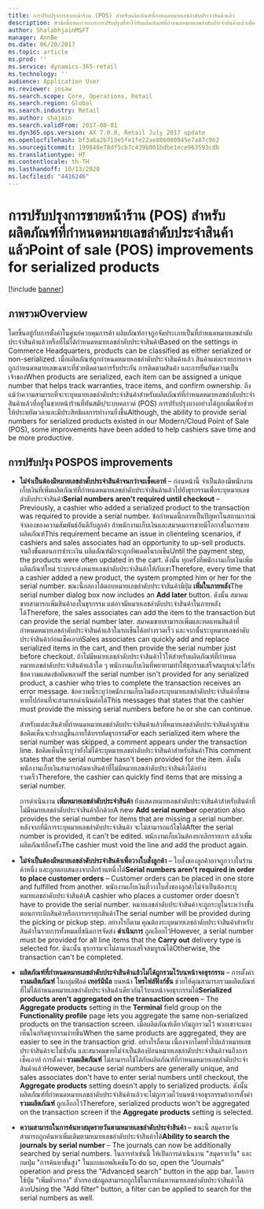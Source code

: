 ```yaml
---
title: การปรับปรุงการขายหน้าร้าน (POS) สำหรับผลิตภัณฑ์ที่กำหนดหมายเลขลำดับประจำสินค้าแล้ว
description: หัวข้อนี้แสดงรายการการปรับปรุงที่ทำไว้กับผลิตภัณฑ์ที่กำหนดหมายเลขลำดับประจำสินค้าแล้วเพื่อช่วยให้คุณประหยัดเวลา และทำงานได้อย่างมีประสิทธิภาพมากขึ้น
author: ShalabhjainMSFT
manager: AnnBe
ms.date: 06/20/2017
ms.topic: article
ms.prod: ''
ms.service: dynamics-365-retail
ms.technology: ''
audience: Application User
ms.reviewer: josaw
ms.search.scope: Core, Operations, Retail
ms.search.region: Global
ms.search.industry: Retail
ms.author: shajain
ms.search.validFrom: 2017-08-01
ms.dyn365.ops.version: AX 7.0.0, Retail July 2017 update
ms.openlocfilehash: bf3a6a2b713e5fe1fe22ae886080945e7a87c9b2
ms.sourcegitcommit: 199848e78df5cb7c439b001bdbe1ece963593cdb
ms.translationtype: HT
ms.contentlocale: th-TH
ms.lasthandoff: 10/13/2020
ms.locfileid: "4416246"
---
```

# <a name="point-of-sale-pos-improvements-for-serialized-products"></a><span data-ttu-id="c0b15-103">การปรับปรุงการขายหน้าร้าน (POS) สำหรับผลิตภัณฑ์ที่กำหนดหมายเลขลำดับประจำสินค้าแล้ว</span><span class="sxs-lookup"><span data-stu-id="c0b15-103">Point of sale (POS) improvements for serialized products</span></span>

[!include [banner](includes/banner.md)]

## <a name="overview"></a><span data-ttu-id="c0b15-104">ภาพรวม</span><span class="sxs-lookup"><span data-stu-id="c0b15-104">Overview</span></span>

<span data-ttu-id="c0b15-105">โดยขึ้นอยู่กับการตั้งค่าในศูนย์ควบคุมการค้า ผลิตภัณฑ์อาจถูกจัดประเภทเป็นที่กำหนดหมายเลขลำดับประจำสินค้าแล้วหรือที่ไม่ได้กำหนดหมายเลขลำดับประจำสินค้า</span><span class="sxs-lookup"><span data-stu-id="c0b15-105">Based on the settings in Commerce Headquarters, products can be classified as either serialized or non-serialized.</span></span> <span data-ttu-id="c0b15-106">เมื่อผลิตภัณฑ์ถูกกำหนดหมายเลขลำดับประจำสินค้าแล้ว สินค้าแต่ละรายการอาจถูกกำหนดหมายเลขเฉพาะที่ช่วยติดตามการรับประกัน การติดตามสินค้า และการยืนยันความเป็นเจ้าของ</span><span class="sxs-lookup"><span data-stu-id="c0b15-106">When products are serialized, each item can be assigned a unique number that helps track warranties, trace items, and confirm ownership.</span></span> <span data-ttu-id="c0b15-107">ถึงแม้ว่าความสามารถที่จะระบุหมายเลขลำดับประจำสินค้าสำหรับผลิตภัณฑ์ที่กำหนดหมายเลขลำดับประจำสินค้าแล้วที่อยู่ในขายหน้าร้านที่ทันสมัย/ระบบคลาวด์ (POS) การปรับปรุงบางอย่างได้ถูกเพิ่มเพื่อช่วยให้ประหยัดเวลาและมีประสิทธิผลการทำงานยิ่งขึ้น</span><span class="sxs-lookup"><span data-stu-id="c0b15-107">Although, the ability to provide serial numbers for serialized products existed in our Modern/Cloud Point of Sale (POS), some improvements have been added to help cashiers save time and be more productive.</span></span>

## <a name="pos-improvements"></a><span data-ttu-id="c0b15-108">การปรับปรุง POS</span><span class="sxs-lookup"><span data-stu-id="c0b15-108">POS improvements</span></span>

- <span data-ttu-id="c0b15-109">**ไม่จำเป็นต้องมีหมายเลขลำดับประจำสินค้าจนกว่าจะเช็คเอาท์** – ก่อนหน้านี้ จำเป็นต้องมีพนักงานเก็บเงินที่เพิ่มผลิตภัณฑ์ที่กำหนดหมายเลขลำดับประจำสินค้าแล้วไปยังธุรกรรมเพื่อระบุหมายเลขลำดับประจำสินค้า</span><span class="sxs-lookup"><span data-stu-id="c0b15-109">**Serial numbers aren't required until checkout** – Previously, a cashier who added a serialized product to the transaction was required to provide a serial number.</span></span> <span data-ttu-id="c0b15-110">ข้อกำหนดนี้กลายเป็นปัญหาในสถานการณ์จำลองของความสัมพันธ์อันดีกับลูกค้า ถ้าพนักงานเก็บเงินและสมาคมการขายมีโอกาสในการขายผลิตภัณฑ์</span><span class="sxs-lookup"><span data-stu-id="c0b15-110">This requirement became an issue in clienteling scenarios, if cashiers and sales associates had an opportunity to up-sell products.</span></span> <span data-ttu-id="c0b15-111">จนถึงขั้นตอนการชำระเงิน ผลิตภัณฑ์มักจะถูกอัพเดตในรถเข็น</span><span class="sxs-lookup"><span data-stu-id="c0b15-111">Until the payment step, the products were often updated in the cart.</span></span> <span data-ttu-id="c0b15-112">ดังนั้น ทุกครั้งที่พนักงานเก็บเงินเพิ่มผลิตภัณฑ์ใหม่ ระบบจะส่งหมายเลขลำดับประจำสินค้าให้กับเขา</span><span class="sxs-lookup"><span data-stu-id="c0b15-112">Therefore, every time that a cashier added a new product, the system prompted him or her for the serial number.</span></span> <span data-ttu-id="c0b15-113">ขณะนี้กล่องโต้ตอบหมายเลขลำดับประจำสินค้ามีปุ่ม **เพิ่มในภายหลัง**</span><span class="sxs-lookup"><span data-stu-id="c0b15-113">The serial number dialog box now includes an **Add later** button.</span></span> <span data-ttu-id="c0b15-114">ดังนั้น สมาคมขายสามารถเพิ่มสินค้าลงในธุรกรรม แต่อาจมีหมายเลขลำดับประจำสินค้าในภายหลังได้</span><span class="sxs-lookup"><span data-stu-id="c0b15-114">Therefore, the sales associates can add the item to the transaction but can provide the serial number later.</span></span> <span data-ttu-id="c0b15-115">สมาคมขายสามารถเพิ่มและทดแทนสินค้าที่กำหนดหมายเลขลำดับประจำสินค้าแล้วในรถเข็นได้อย่างรวดเร็ว และจากนั้นระบุหมายเลขลำดับประจำสินค้าก่อนเช็คเอาท์</span><span class="sxs-lookup"><span data-stu-id="c0b15-115">Sales associates can quickly add and replace serialized items in the cart, and then provide the serial number just before checkout.</span></span> <span data-ttu-id="c0b15-116">ถ้าไม่มีหมายเลขลำดับประจำสินค้าไว้ให้สำหรับผลิตภัณฑ์ที่กำหนดหมายเลขลำดับประจำสินค้าแล้วใด ๆ พนักงานเก็บเงินที่พยายามทำให้ธุกรรมเสร็จสมบูรณ์จะได้รับข้อความแสดงข้อผิดพลาด</span><span class="sxs-lookup"><span data-stu-id="c0b15-116">If the serial number isn't provided for any serialized product, a cashier who tries to complete the transaction receives an error message.</span></span> <span data-ttu-id="c0b15-117">ข้อความนี้ระบุว่าพนักงานเก็บเงินต้องระบุหมายเลขลำดับประจำสินค้าที่ขาดหายไปก่อนที่จะสามารถดำเนินต่อได้</span><span class="sxs-lookup"><span data-stu-id="c0b15-117">This messages that states that the cashier must provide the missing serial numbers before he or she can continue.</span></span>

    <span data-ttu-id="c0b15-118">สำหรับแต่ละสินค้าที่กำหนดหมายเลขลำดับประจำสินค้าแล้วที่หมายเลขลำดับประจำสินค้าถูกข้าม ข้อคิดเห็นจะปรากฏขึ้นภายใต้บรรทัดธุรกรรม</span><span class="sxs-lookup"><span data-stu-id="c0b15-118">For each serialized item where the serial number was skipped, a comment appears under the transaction line.</span></span> <span data-ttu-id="c0b15-119">ข้อคิดเห็นนี้ระบุว่ายังไม่ได้ระบุหมายเลขลำดับประจำสินค้าสำหรับสินค้า</span><span class="sxs-lookup"><span data-stu-id="c0b15-119">This comment states that the serial number hasn't been provided for the item.</span></span> <span data-ttu-id="c0b15-120">ดังนั้นพนักงานเก็บเงินสามารถค้นหาสินค้าที่ไม่มีหมายเลขลำดับประจำสินค้าได้อย่างรวดเร็ว</span><span class="sxs-lookup"><span data-stu-id="c0b15-120">Therefore, the cashier can quickly find items that are missing a serial number.</span></span>

    <span data-ttu-id="c0b15-121">การดำเนินงาน **เพิ่มหมายเลขลำดับประจำสินค้า** ยังแสดงหมายเลขลำดับประจำสินค้าสำหรับสินค้าที่ไม่มีหมายเลขลำดับประจำสินค้าอีกด้วย</span><span class="sxs-lookup"><span data-stu-id="c0b15-121">A new **Add serial number** operation also provides the serial number for items that are missing a serial number.</span></span> <span data-ttu-id="c0b15-122">หลังจากที่มีการระบุหมายเลขลำดับประจำสินค้า จะไม่สามารถแก้ไขได้</span><span class="sxs-lookup"><span data-stu-id="c0b15-122">After the serial number is provided, it can't be edited.</span></span> <span data-ttu-id="c0b15-123">พนักงานเก็บเงินต้องยกเลิกรายการ แล้วเพิ่มผลิตภัณฑ์อีกครั้ง</span><span class="sxs-lookup"><span data-stu-id="c0b15-123">The cashier must void the line and add the product again.</span></span>
    
- <span data-ttu-id="c0b15-124">**ไม่จำเป็นต้องมีหมายเลขลำดับประจำสินค้าเพื่อวางใบสั่งลูกค้า** – ใบสั่งของลูกค้าอาจถูกวางในร้านค้าหนึ่ง และถูกตอบสนองจากอีกร้านหนึ่งได้</span><span class="sxs-lookup"><span data-stu-id="c0b15-124">**Serial numbers aren't required in order to place customer orders** – Customer orders can be placed in one store and fulfilled from another.</span></span> <span data-ttu-id="c0b15-125">พนักงานเก็บเงินที่วางใบสั่งของลูกค้าไม่จำเป็นต้องระบุหมายเลขลำดับประจำสินค้า</span><span class="sxs-lookup"><span data-stu-id="c0b15-125">A cashier who places a customer order doesn't have to provide the serial number.</span></span> <span data-ttu-id="c0b15-126">หมายเลขลำดับประจำสินค้าจะถูกระบุในระหว่างขั้นตอนการเบิกสินค้าหรือการบรรทุกสินค้า</span><span class="sxs-lookup"><span data-stu-id="c0b15-126">The serial number will be provided during the picking or pickup step.</span></span> <span data-ttu-id="c0b15-127">อย่างไรก็ตาม คุณต้องระบุหมายเลขลำดับประจำสินค้าสำหรับสินค้าในรายการทั้งหมดที่ชนิดการจัดส่ง **ดำเนินการ** ถูกเลือกไว้</span><span class="sxs-lookup"><span data-stu-id="c0b15-127">However, a serial number must be provided for all line items that the **Carry out** delivery type is selected for.</span></span> <span data-ttu-id="c0b15-128">มิฉะนั้น ธุรกรรมจะไม่สามารถเสร็จสมบูรณ์ได้</span><span class="sxs-lookup"><span data-stu-id="c0b15-128">Otherwise, the transaction can't be completed.</span></span>
- <span data-ttu-id="c0b15-129">**ผลิตภัณฑ์ที่กำหนดหมายเลขลำดับประจำสินค้าแล้วไม่ได้ถูกรวมไว้บนหน้าจอธุรกรรม** – การตั้งค่า **รวมผลิตภัณฑ์** ในกลุ่มฟิลด์ **เทอร์มินัล** บนหน้า **โพรไฟล์ฟังก์ชัน** ช่วยให้คุณสามารถรวมผลิตภัณฑ์ที่ไม่ได้กำหนดหมายเลขลำดับประจำสินค้าเดียวกันไว้บนหน้าจอธุรกรรมได้</span><span class="sxs-lookup"><span data-stu-id="c0b15-129">**Serialized products aren't aggregated on the transaction screen** – The **Aggregate products** setting in the **Terminal** field group on the **Functionality profile** page lets you aggregate the same non-serialized products on the transaction screen.</span></span> <span data-ttu-id="c0b15-130">เมื่อผลิตภัณฑ์เดียวกันถูกรวมไว้ พวกเขาจะมองเห็นในกริดธุรกรรมง่ายขึ้น</span><span class="sxs-lookup"><span data-stu-id="c0b15-130">When the same products are aggregated, they are easier to see in the transaction grid.</span></span> <span data-ttu-id="c0b15-131">อย่างไรก็ตาม เนื่องจากโดยทั่วไปแล้วหมายเลขประจำสินค้าจะไม่ซ้ำกัน และสมาคมขายไม่จำเป็นต้องป้อนหมายเลขลำดับประจำสินค้าจนถึงการเช็คเอาท์ การตั้งค่า **รวมผลิตภัณฑ์** ไม่สามารถใช้ได้กับผลิตภัณฑ์ที่กำหนดหมายเลขลำดับประจำสินค้าแล้ว</span><span class="sxs-lookup"><span data-stu-id="c0b15-131">However, because serial numbers are generally unique, and sales associates don't have to enter serial numbers until checkout, the **Aggregate products** setting doesn't apply to serialized products.</span></span> <span data-ttu-id="c0b15-132">ดังนั้น ผลิตภัณฑ์ที่กำหนดหมายเลขลำดับประจำสินค้าแล้วจะไม่ถูกรวมไว้บนหน้าจอธุรกรรมถ้าการตั้งค่า **รวมผลิตภัณฑ์** ถูกเลือกไว้</span><span class="sxs-lookup"><span data-stu-id="c0b15-132">Therefore, serialized products won't be aggregated on the transaction screen if the **Aggregate products** setting is selected.</span></span>
- <span data-ttu-id="c0b15-133">**ความสามารถในการค้นหาสมุดรายวันตามหมายเลขลำดับประจำสินค้า** – ขณะนี้ สมุดรายวันสามารถถูกค้นหาเพิ่มเติมตามหมายเลขลำดับประจำสินค้าได้</span><span class="sxs-lookup"><span data-stu-id="c0b15-133">**Ability to search the journals by serial number** – The journals can now be additionally searched by serial numbers.</span></span> <span data-ttu-id="c0b15-134">ในการทำเช่นนี้ ให้เปิดการดำเนินงาน "สมุดรายวัน" และกดปุ่ม "การค้นหาขั้นสูง" ในแถบแอพลิเคชัน</span><span class="sxs-lookup"><span data-stu-id="c0b15-134">To do so, open the "Journals" operation and press the "Advanced search" button in the app bar.</span></span> <span data-ttu-id="c0b15-135">โดยการใช้ปุ่ม "เพิ่มตัวกรอง" ตัวกรองข้อมูลสามารถถูกใช้ในการค้นหาหมายเลขลำดับประจำสินค้าได้ด้วย</span><span class="sxs-lookup"><span data-stu-id="c0b15-135">Using the "Add filter" button, a filter can be applied to search for the serial numbers as well.</span></span>
